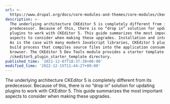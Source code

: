 ```yaml
---
url: >-
  https://www.drupal.org/docs/core-modules-and-themes/core-modules/ckeditor-5-module/upgrading-modules-extending-ckeditor-4-to-support-ckeditor-5
description: >-
  The underlying architecture CKEditor 5 is completely different from its
  predecessor. Because of this, there is no “drop in” solution for updating
  plugins to work with CKEditor 5. This guide summarizes the most important
  aspects to consider when making these upgrades. Installation and integration
  As is the case with many modern JavaScript libraries, CKEditor 5 plugins use a
  build process that compiles source files into the application consumed by the
  browser. The CKEditor 5 Dev Tools module provides a starter template in the
  /ckeditor5_plugin_starter_template directory.
published_time: '2021-12-07T18:37:38+00:00'
modified_time: '2022-12-15T11:44:27+00:00'
---
```

The underlying architecture CKEditor 5 is completely different from its predecessor. Because of this, there is no “drop in” solution for updating plugins to work with CKEditor 5\. This guide summarizes the most important aspects to consider when making these upgrades.